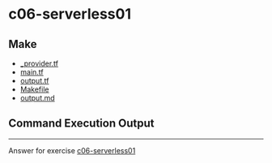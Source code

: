 # c06-serverless01

## Make
- [_provider.tf](_provider.tf)
- [main.tf](main.tf)
- [output.tf](output.tf)
- [Makefile](Makefile)
- [output.md](output.md)

## Command Execution Output

<!-- Don't change anything below this point-->
<!-- Before commiting, remove both commented lines--> 
***
Answer for exercise [c06-serverless01](https://github.com/devopsacademyau/academy/blob/885bf45acd9d1678dd21198e226302b86c17a662/classes/06class/exercises/c06-serverless01/README.md)